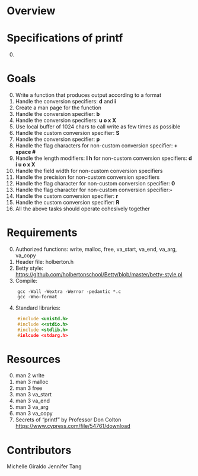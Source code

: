 # Overview #


# Specifications of printf #
0. 



# Goals #
0. Write a function that produces output according to a format  
1. Handle the conversion specifiers: **d** and **i**  
2. Create a man page for the function  
3. Handle the conversion specifier: **b**  
4. Handle the conversion specifiers: **u o x X**  
5. Use local buffer of 1024 chars to call write as few times as possible  
6. Handle the custom conversion specifier: **S**  
7. Handle the conversion specifier: **p**  
8. Handle the flag characters for non-custom conversion specifier: **+ space #**  
9. Handle the length modifiers: **l h** for non-custom conversion specifiers: **d i u o x X**  
10. Handle the field width for non-custom conversion specifiers  
11. Handle the precision for non-custom conversion specifiers  
12. Handle the flag character for non-custom conversion specifier: **0**  
13. Handle the flag character for non-custom conversion specifier:**-**  
14. Handle the custom conversion specifier: **r**  
15. Handle the custom conversion specifier: **R**  
16. All the above tasks should operate cohesively together


# Requirements #
0. Authorized functions: write, malloc, free, va\_start, va\_end, va\_arg, va\_copy
1. Header file: holberton.h
2. Betty style: <https://github.com/holbertonschool/Betty/blob/master/betty-style.pl>
3. Compile: 
```shell
	gcc -Wall -Wextra -Werror -pedantic *.c 
	gcc -Wno-format
```
4. Standard libraries: 
```C
	#include <unistd.h>
	#include <<stdio.h>
	#include <stdlib.h>
	#inlcude <stdarg.h>
```


# Resources #
0. man 2 write
1. man 3 malloc
2. man 3 free
3. man 3 va\_start
4. man 3 va\_end
5. man 3 va\_arg
6. man 3 va\_copy
7. Secrets of “printf” by Professor Don Colton
<https://www.cypress.com/file/54761/download>


# Contributors #
Michelle Giraldo
Jennifer Tang


